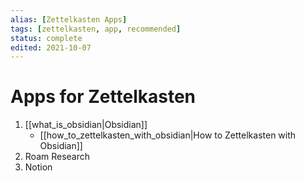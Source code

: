 ```yaml
---
alias: [Zettelkasten Apps]
tags: [zettelkasten, app, recommended]
status: complete
edited: 2021-10-07
---
```


# Apps for Zettelkasten
1. [[what_is_obsidian|Obsidian]]
	- [[how_to_zettelkasten_with_obsidian|How to Zettelkasten with Obsidian]]
2. Roam Research
3. Notion